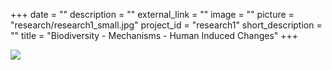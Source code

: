+++
date = ""
description = ""
external_link = ""
image = ""
picture = "research/research1_small.jpg"
project_id = "research1"
short_description = ""
title = "Biodiversity - Mechanisms - Human Induced Changes"
+++

![](../../img/research/research1.jpg)
